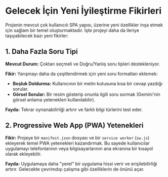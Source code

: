# Gelecek İçin Yeni İyileştirme Fikirleri

Projenin mevcut çok kullanıcılı SPA yapısı, üzerine yeni özellikler inşa etmek için sağlam bir temel oluşturmaktadır. İşte projeyi daha da ileriye taşıyabilecek bazı yeni fikirler:

## 1. Daha Fazla Soru Tipi

**Mevcut Durum:** Çoktan seçmeli ve Doğru/Yanlış soru tipleri destekleniyor.

**Fikir:** Yarışmayı daha da çeşitlendirmek için yeni soru formatları eklemek:

- **Boşluk Doldurma:** Kullanıcının bir metin kutusuna kısa bir cevap yazdığı sorular.
- **Görsel Sorular:** Bir resim gösterip onunla ilgili soru sormak (Gemini'nin görsel anlama yetenekleri kullanılabilir).

**Fayda:** Tekrar oynanabilirliği artırır ve farklı bilgi türlerini test eder.

## 2. Progressive Web App (PWA) Yetenekleri

**Fikir:** Projeye bir `manifest.json` dosyası ve bir `service worker` (`sw.js`) ekleyerek temel PWA yetenekleri kazandırmak. Bu sayede kullanıcılar uygulamayı telefonlarının veya bilgisayarlarının ana ekranına bir kısayol olarak ekleyebilir.

**Fayda:** Uygulamaya daha "yerel" bir uygulama hissi verir ve erişilebilirliği artırır. Gelecekte çevrimdışı çalışma gibi özelliklerin de önünü açar.
